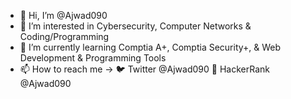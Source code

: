 - 👋 Hi, I’m @Ajwad090
- 👀 I’m interested in Cybersecurity, Computer Networks & Coding/Programming
- 🌱 I’m currently learning Comptia A+, Comptia Security+, & Web Development & Programming Tools
- 📫 How to reach me -> 🐦 Twitter @Ajwad090 👾 HackerRank @Ajwad090


<!---
Ajwad090/Ajwad090 is a ✨ special ✨ repository because its `README.md` (this file) appears on your GitHub profile.
You can click the Preview link to take a look at your changes.
--->
